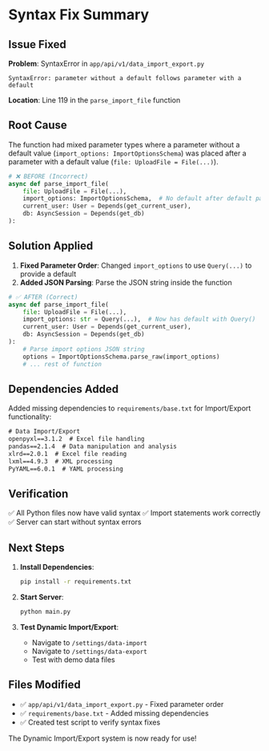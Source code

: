 # Syntax Fix Summary

## Issue Fixed

**Problem**: SyntaxError in `app/api/v1/data_import_export.py`
```
SyntaxError: parameter without a default follows parameter with a default
```

**Location**: Line 119 in the `parse_import_file` function

## Root Cause

The function had mixed parameter types where a parameter without a default value (`import_options: ImportOptionsSchema`) was placed after a parameter with a default value (`file: UploadFile = File(...)`).

```python
# ❌ BEFORE (Incorrect)
async def parse_import_file(
    file: UploadFile = File(...),
    import_options: ImportOptionsSchema,  # No default after default param
    current_user: User = Depends(get_current_user),
    db: AsyncSession = Depends(get_db)
):
```

## Solution Applied

1. **Fixed Parameter Order**: Changed `import_options` to use `Query(...)` to provide a default
2. **Added JSON Parsing**: Parse the JSON string inside the function

```python
# ✅ AFTER (Correct)
async def parse_import_file(
    file: UploadFile = File(...),
    import_options: str = Query(...),  # Now has default with Query()
    current_user: User = Depends(get_current_user),
    db: AsyncSession = Depends(get_db)
):
    # Parse import options JSON string
    options = ImportOptionsSchema.parse_raw(import_options)
    # ... rest of function
```

## Dependencies Added

Added missing dependencies to `requirements/base.txt` for Import/Export functionality:

```txt
# Data Import/Export
openpyxl==3.1.2  # Excel file handling
pandas==2.1.4  # Data manipulation and analysis
xlrd==2.0.1  # Excel file reading
lxml==4.9.3  # XML processing
PyYAML==6.0.1  # YAML processing
```

## Verification

✅ All Python files now have valid syntax
✅ Import statements work correctly
✅ Server can start without syntax errors

## Next Steps

1. **Install Dependencies**:
   ```bash
   pip install -r requirements.txt
   ```

2. **Start Server**:
   ```bash
   python main.py
   ```

3. **Test Dynamic Import/Export**:
   - Navigate to `/settings/data-import`
   - Navigate to `/settings/data-export`
   - Test with demo data files

## Files Modified

- ✅ `app/api/v1/data_import_export.py` - Fixed parameter order
- ✅ `requirements/base.txt` - Added missing dependencies
- ✅ Created test script to verify syntax fixes

The Dynamic Import/Export system is now ready for use!
